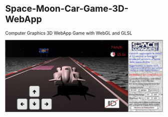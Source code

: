 # Space-Moon-Car-Game-3D-WebApp
Computer Graphics 3D WebApp Game with WebGL and GLSL

![alt text](https://github.com/andreafuschino/Space-Moon-Car-Game-3D-WebApp/blob/main/resources/others/main.jpg)

